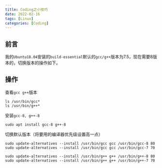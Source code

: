 ```yaml
---
title: Coding之小技巧
date: 2022-02-16
tags: [Linux]
categories: [Coding]
---
```


## 前言
我的`Ubuntu18.04`安装的`build-essential`默认的`gcc/g++`版本为7.5，现在需要8版本的，切换版本的操作如下。

## 操作

查看`gcc g++`版本  
```shell
ls /usr/bin/gcc*
ls /usr/bin/g++*
```

安装`gcc-8, g++-8`  
```shell
sudo apt install gcc-8 g++-8
```

切换默认版本（将要用的编译器优先级设置高一点）  
```shell
sudo update-alternatives --install /usr/bin/gcc gcc /usr/bin/gcc-8 80
sudo update-alternatives --install /usr/bin/gcc gcc /usr/bin/gcc-7 70

sudo update-alternatives --install /usr/bin/g++ g++ /usr/bin/g++-8 80
sudo update-alternatives --install /usr/bin/g++ g++ /usr/bin/g++-7 70
```
